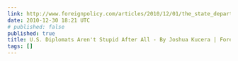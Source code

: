 ```yaml
---
link: http://www.foreignpolicy.com/articles/2010/12/01/the_state_department_i_never_knew
date: 2010-12-30 18:21 UTC
# published: false
published: true
title: U.S. Diplomats Aren't Stupid After All - By Joshua Kucera | Foreign Policy
tags: []
---
```



